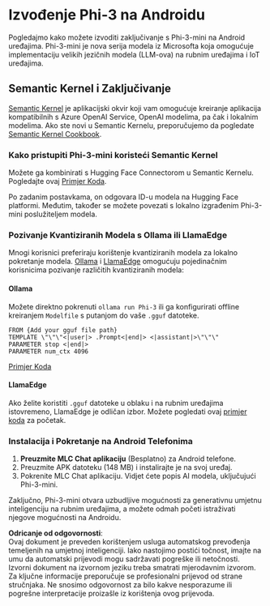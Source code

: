 # **Izvođenje Phi-3 na Androidu**

Pogledajmo kako možete izvoditi zaključivanje s Phi-3-mini na Android uređajima. Phi-3-mini je nova serija modela iz Microsofta koja omogućuje implementaciju velikih jezičnih modela (LLM-ova) na rubnim uređajima i IoT uređajima.

## Semantic Kernel i Zaključivanje

[Semantic Kernel](https://github.com/microsoft/semantic-kernel) je aplikacijski okvir koji vam omogućuje kreiranje aplikacija kompatibilnih s Azure OpenAI Service, OpenAI modelima, pa čak i lokalnim modelima. Ako ste novi u Semantic Kernelu, preporučujemo da pogledate [Semantic Kernel Cookbook](https://github.com/microsoft/SemanticKernelCookBook?WT.mc_id=aiml-138114-kinfeylo).

### Kako pristupiti Phi-3-mini koristeći Semantic Kernel

Možete ga kombinirati s Hugging Face Connectorom u Semantic Kernelu. Pogledajte ovaj [Primjer Koda](https://github.com/Azure-Samples/Phi-3MiniSamples/tree/main/semantickernel?WT.mc_id=aiml-138114-kinfeylo).

Po zadanim postavkama, on odgovara ID-u modela na Hugging Face platformi. Međutim, također se možete povezati s lokalno izgrađenim Phi-3-mini poslužiteljem modela.

### Pozivanje Kvantiziranih Modela s Ollama ili LlamaEdge

Mnogi korisnici preferiraju korištenje kvantiziranih modela za lokalno pokretanje modela. [Ollama](https://ollama.com/) i [LlamaEdge](https://llamaedge.com) omogućuju pojedinačnim korisnicima pozivanje različitih kvantiziranih modela:

#### Ollama

Možete direktno pokrenuti `ollama run Phi-3` ili ga konfigurirati offline kreiranjem `Modelfile` s putanjom do vaše `.gguf` datoteke.

```gguf
FROM {Add your gguf file path}
TEMPLATE \"\"\"<|user|> .Prompt<|end|> <|assistant|>\"\"\"
PARAMETER stop <|end|>
PARAMETER num_ctx 4096
```

[Primjer Koda](https://github.com/Azure-Samples/Phi-3MiniSamples/tree/main/ollama?WT.mc_id=aiml-138114-kinfeylo)

#### LlamaEdge

Ako želite koristiti `.gguf` datoteke u oblaku i na rubnim uređajima istovremeno, LlamaEdge je odličan izbor. Možete pogledati ovaj [primjer koda](https://github.com/Azure-Samples/Phi-3MiniSamples/tree/main/wasm?WT.mc_id=aiml-138114-kinfeylo) za početak.

### Instalacija i Pokretanje na Android Telefonima

1. **Preuzmite MLC Chat aplikaciju** (Besplatno) za Android telefone.
2. Preuzmite APK datoteku (148 MB) i instalirajte je na svoj uređaj.
3. Pokrenite MLC Chat aplikaciju. Vidjet ćete popis AI modela, uključujući Phi-3-mini.

Zaključno, Phi-3-mini otvara uzbudljive mogućnosti za generativnu umjetnu inteligenciju na rubnim uređajima, a možete odmah početi istraživati njegove mogućnosti na Androidu.

**Odricanje od odgovornosti**:  
Ovaj dokument je preveden korištenjem usluga automatskog prevođenja temeljenih na umjetnoj inteligenciji. Iako nastojimo postići točnost, imajte na umu da automatski prijevodi mogu sadržavati pogreške ili netočnosti. Izvorni dokument na izvornom jeziku treba smatrati mjerodavnim izvorom. Za ključne informacije preporučuje se profesionalni prijevod od strane stručnjaka. Ne snosimo odgovornost za bilo kakve nesporazume ili pogrešne interpretacije proizašle iz korištenja ovog prijevoda.